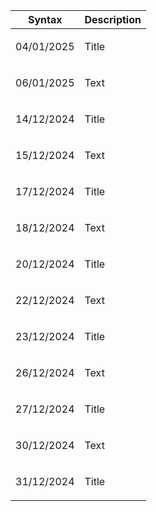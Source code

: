 | Syntax | Description |
| --- | ----------- |
| <p>04/01/2025</p> | Title |
| <p>06/01/2025</p> | Text |
| <p>14/12/2024</p> | Title |
| <p>15/12/2024</p> | Text |
| <p>17/12/2024</p> | Title |
| <p>18/12/2024</p> | Text |
| <p>20/12/2024</p> | Title |
| <p>22/12/2024</p> | Text |
| <p>23/12/2024</p> | Title |
| <p>26/12/2024</p> | Text |
| <p>27/12/2024</p> | Title |
| <p>30/12/2024</p> | Text |
| <p>31/12/2024</p> | Title |
